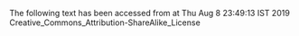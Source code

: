 The following text has been accessed from at Thu Aug 8 23:49:13 IST 2019
Creative_Commons_Attribution-ShareAlike_License

